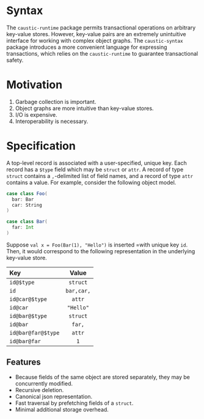 # Syntax
The ```caustic-runtime``` package permits transactional operations on arbitrary key-value stores. However, key-value pairs are an extremely unintuitive interface for working with complex object graphs. The ```caustic-syntax``` package introduces a more convenient language for expressing transactions, which relies on the ```caustic-runtime``` to guarantee transactional safety.

# Motivation
1. Garbage collection is important.
2. Object graphs are more intuitive than key-value stores.
3. I/O is expensive.
4. Interoperability is necessary.

# Specification
A top-level record is associated with a user-specified, unique key. Each record has a ```$type``` field which may be ```struct``` or ```attr```. A record of type ```struct``` contains a ```,```-delimited list of field names, and a record of type ```attr``` contains a value. For example, consider the following object model.

```scala
case class Foo(
  bar: Bar
  car: String
)

case class Bar(
  far: Int
)
```

Suppose ```val x = Foo(Bar(1), "Hello")``` is inserted =with unique key ```id```. Then, it would correspond to the following representation in the underlying key-value store.

| Key                         | Value          |
|:----------------------------|:--------------:|
| ```id@$type```              | ```struct```   |
| ```id```                    | ```bar,car,``` |
| ```id@car@$type```          | ```attr```     |
| ```id@car```                | ```"Hello"```  |
| ```id@bar@$type```          | ```struct```   |
| ```id@bar```                | ```far,```     |
| ```id@bar@far@$type```      | ```attr```     |
| ```id@bar@far```            | ```1```        |

## Features
- Because fields of the same object are stored separately, they may be concurrently modified.
- Recursive deletion.
- Canonical json representation.
- Fast traversal by prefetching fields of a ```struct```.
- Minimal additional storage overhead.
